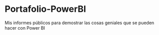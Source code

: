 # Portafolio-PowerBI
Mis informes públicos para demostrar las cosas geniales que se pueden hacer con Power BI
